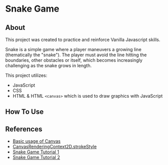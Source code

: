 # Snake Game

## About

This project was created to practice and reinforce Vanilla Javascript skills.

Snake is a simple game where a player maneuvers a growing line (thematically the "snake"). The player must avoid the line hitting the boundaries, other obstacles or itself, which becomes increasingly challenging as the snake grows in length.

This project utilizes:

- JavaScript
- CSS
- HTML & HTML `<canvas>` which is used to draw graphics with JavaScript

## How To Use

## References

- [Basic usage of Canvas](https://developer.mozilla.org/en-US/docs/Web/API/Canvas_API/Tutorial/Basic_usage)
- [CanvasRenderingContext2D.strokeStyle](https://developer.mozilla.org/en-US/docs/Web/API/CanvasRenderingContext2D/strokeStyle)
- [Snake Game Tutorial 1](https://www.educative.io/blog/javascript-snake-game-tutorial)
- [Snake Game Tutorial 2](https://www.freecodecamp.org/news/how-to-build-a-snake-game-in-javascript/)